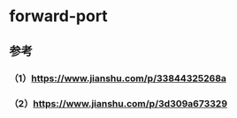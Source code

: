 # forward-port
## 参考
### （1）https://www.jianshu.com/p/33844325268a
### （2）https://www.jianshu.com/p/3d309a673329

